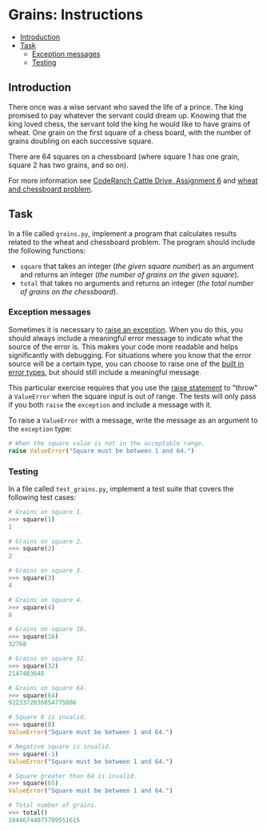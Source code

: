 # Grains: Instructions

- [Introduction](#introduction)
- [Task](#task)
  - [Exception messages](#exception-messages)
  - [Testing](#testing)

## Introduction

There once was a wise servant who saved the life of a prince. The king promised
to pay whatever the servant could dream up. Knowing that the king loved chess,
the servant told the king he would like to have grains of wheat. One grain on
the first square of a chess board, with the number of grains doubling on each
successive square.

There are 64 squares on a chessboard (where square 1 has one grain, square 2 has
two grains, and so on).

For more information see [CodeRanch Cattle Drive, Assignment
6][coderanch-grains] and [wheat and chessboard
problem][wheat-and-chessboard-problem].

## Task

In a file called `grains.py`, implement a program that calculates results
related to the wheat and chessboard problem. The program should include the
following functions:

- `square` that takes an integer (_the given square number_) as an argument and
  returns an integer (_the number of grains on the given square_).
- `total` that takes no arguments and returns an integer (_the total number of
  grains on the chessboard_).

### Exception messages

Sometimes it is necessary to [raise an exception][raising-exceptions]. When you
do this, you should always include a meaningful error message to indicate what
the source of the error is. This makes your code more readable and helps
significantly with debugging. For situations where you know that the error
source will be a certain type, you can choose to raise one of the [built in
error types][built-in-error-types], but should still include a meaningful
message.

This particular exercise requires that you use the [raise
statement][the-raise-statement] to "throw" a `ValueError` when the square input
is out of range. The tests will only pass if you both `raise` the `exception`
and include a message with it.

To raise a `ValueError` with a message, write the message as an argument to the
`exception` type:

```python
# When the square value is not in the acceptable range.
raise ValueError("Square must be between 1 and 64.")
```

### Testing

In a file called `test_grains.py`, implement a test suite that covers the
following test cases:

```python
# Grains on square 1.
>>> square(1)
1

# Grains on square 2.
>>> square(2)
2

# Grains on square 3.
>>> square(3)
4

# Grains on square 4.
>>> square(4)
8

# Grains on square 16.
>>> square(16)
32768

# Grains on square 32.
>>> square(32)
2147483648

# Grains on square 64.
>>> square(64)
9223372036854775808

# Square 0 is invalid.
>>> square(0)
ValueError("Square must be between 1 and 64.")

# Negative square is invalid.
>>> square(-1)
ValueError("Square must be between 1 and 64.")

# Square greater than 64 is invalid.
>>> square(65)
ValueError("Square must be between 1 and 64.")

# Total number of grains.
>>> total()
18446744073709551615
```

[built-in-error-types]:
  https://docs.python.org/3/library/exceptions.html#base-classes
[coderanch-grains]: https://coderanch.com/wiki/718824/Grains
[raising-exceptions]:
  https://docs.python.org/3/tutorial/errors.html#raising-exceptions
[the-raise-statement]:
  https://docs.python.org/3/reference/simple_stmts.html#the-raise-statement
[wheat-and-chessboard-problem]:
  https://en.wikipedia.org/wiki/Wheat_and_chessboard_problem

